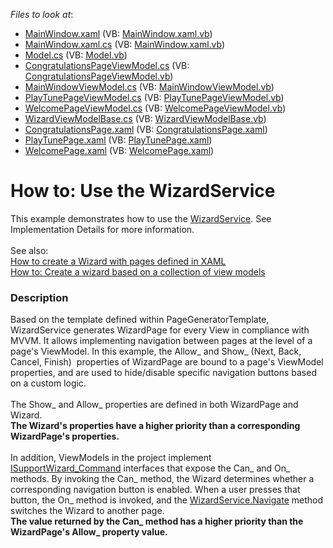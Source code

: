<!-- default file list -->
*Files to look at*:

* [MainWindow.xaml](./CS/VM-DrivenWizard/MainWindow.xaml) (VB: [MainWindow.xaml.vb](./VB/VM-DrivenWizard/MainWindow.xaml.vb))
* [MainWindow.xaml.cs](./CS/VM-DrivenWizard/MainWindow.xaml.cs) (VB: [MainWindow.xaml.vb](./VB/VM-DrivenWizard/MainWindow.xaml.vb))
* [Model.cs](./CS/VM-DrivenWizard/Model/Model.cs) (VB: [Model.vb](./VB/VM-DrivenWizard/Model/Model.vb))
* [CongratulationsPageViewModel.cs](./CS/VM-DrivenWizard/ViewModels/CongratulationsPageViewModel.cs) (VB: [CongratulationsPageViewModel.vb](./VB/VM-DrivenWizard/ViewModels/CongratulationsPageViewModel.vb))
* [MainWindowViewModel.cs](./CS/VM-DrivenWizard/ViewModels/MainWindowViewModel.cs) (VB: [MainWindowViewModel.vb](./VB/VM-DrivenWizard/ViewModels/MainWindowViewModel.vb))
* [PlayTunePageViewModel.cs](./CS/VM-DrivenWizard/ViewModels/PlayTunePageViewModel.cs) (VB: [PlayTunePageViewModel.vb](./VB/VM-DrivenWizard/ViewModels/PlayTunePageViewModel.vb))
* [WelcomePageViewModel.cs](./CS/VM-DrivenWizard/ViewModels/WelcomePageViewModel.cs) (VB: [WelcomePageViewModel.vb](./VB/VM-DrivenWizard/ViewModels/WelcomePageViewModel.vb))
* [WizardViewModelBase.cs](./CS/VM-DrivenWizard/ViewModels/WizardViewModelBase.cs) (VB: [WizardViewModelBase.vb](./VB/VM-DrivenWizard/ViewModels/WizardViewModelBase.vb))
* [CongratulationsPage.xaml](./CS/VM-DrivenWizard/Views/CongratulationsPage.xaml) (VB: [CongratulationsPage.xaml](./VB/VM-DrivenWizard/Views/CongratulationsPage.xaml))
* [PlayTunePage.xaml](./CS/VM-DrivenWizard/Views/PlayTunePage.xaml) (VB: [PlayTunePage.xaml](./VB/VM-DrivenWizard/Views/PlayTunePage.xaml))
* [WelcomePage.xaml](./CS/VM-DrivenWizard/Views/WelcomePage.xaml) (VB: [WelcomePage.xaml](./VB/VM-DrivenWizard/Views/WelcomePage.xaml))
<!-- default file list end -->
# How to: Use the WizardService


This example demonstrates how to use the <a href="https://documentation.devexpress.com/#WPF/CustomDocument116321">WizardService</a>. See Implementation Details for more information.<br><br>See also:<br><a href="https://www.devexpress.com/Support/Center/p/T415416">How to create a Wizard with pages defined in XAML</a><br><a href="https://www.devexpress.com/Support/Center/p/T415475">How to: Create a wizard based on a collection of view models</a>


<h3>Description</h3>

<p>Based on&nbsp;the template defined within PageGeneratorTemplate, WizardService generates WizardPage for every View in compliance&nbsp;with MVVM. It allows implementing navigation between pages at the level of a page's ViewModel.&nbsp;In this example, the Allow_ and Show_ (Next, Back, Cancel, Finish) &nbsp;properties of WizardPage are bound to a page's ViewModel properties, and are used to hide/disable specific navigation buttons based on a custom logic.<br><br>The Show_ and Allow_ properties are defined in both WizardPage and Wizard.<br><strong>The Wizard's properties have a higher priority than a corresponding WizardPage's properties.</strong><br><br>In addition, ViewModels in the project&nbsp;implement <a href="https://documentation.devexpress.com/#CoreLibraries/clsDevExpressMvvmISupportWizardNextCommandtopic">ISupportWizard_Command</a>&nbsp;interfaces&nbsp;that expose the Can_ and On_ methods. By invoking the Can_ method, the Wizard determines whether a corresponding navigation button is enabled. When a user presses that button, the On_ method is invoked, and the <a href="https://documentation.devexpress.com/WPF/DevExpressXpfControlsWizardService_Navigatetopic.aspx">WizardService.Navigate</a>&nbsp;method switches the Wizard to another page.<br><strong>The value returned by the Can_ method has a higher priority than the WizardPage's Allow_ property value.</strong></p>
<br><br>

<br/>


